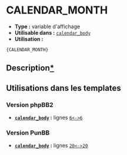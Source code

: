 # CALENDAR_MONTH
* __Type :__ variable d'affichage
* __Utilisable dans :__ [`calendar_body`](../tpl/calendar_body.md#readme)
* __Utilisation :__

```html
{CALENDAR_MONTH}
```

## Description[*](https://fa-tvars.appspot.com/var/CALENDAR_MONTH)
## Utilisations dans les templates

### Version phpBB2
* __[`calendar_body`](../tpl/calendar_body.md#readme) :__ lignes [`6`](../src/subsilver/calendar_body.tpl#L6)[`<->`](../src/subsilver/calendar_body.tpl#L6-L6)[`6`](../src/subsilver/calendar_body.tpl#L6)

### Version PunBB
* __[`calendar_body`](../tpl/calendar_body.md#readme) :__ lignes [`20`](../src/punbb/calendar_body.tpl#L20)[`<->`](../src/punbb/calendar_body.tpl#L20-L20)[`20`](../src/punbb/calendar_body.tpl#L20)

